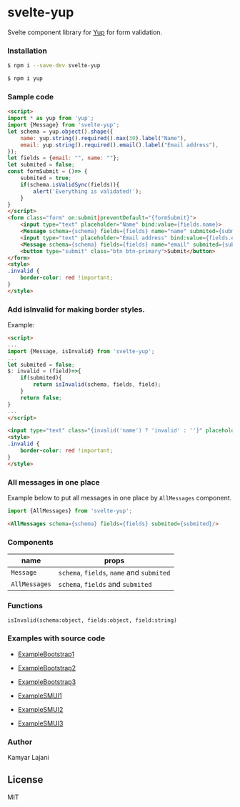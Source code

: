 # svelte-yup

Svelte component library for [Yup](https://www.npmjs.com/package/yup) for form validation.

### Installation

```sh
$ npm i --save-dev svelte-yup
```
```sh
$ npm i yup
```

### Sample code

```html
<script>
import * as yup from 'yup';
import {Message} from 'svelte-yup';
let schema = yup.object().shape({
    name: yup.string().required().max(30).label("Name"),
    email: yup.string().required().email().label("Email address"),
});
let fields = {email: "", name: ""};
let submited = false;
const formSubmit = ()=> {
    submited = true;
    if(schema.isValidSync(fields)){
        alert('Everything is validated!');
    }
}
</script>
<form class="form" on:submit|preventDefault="{formSubmit}">
    <input type="text" placeholder="Name" bind:value={fields.name}>
    <Message schema={schema} fields={fields} name="name" submited={submited}/>
    <input type="text" placeholder="Email address" bind:value={fields.email}>
    <Message schema={schema} fields={fields} name="email" submited={submited}/>
    <button type="submit" class="btn btn-primary">Submit</button>
</form>
<style>
.invalid {
    border-color: red !important;
}
</style>
```
### Add isInvalid for making border styles.
Example:

```html
<script>
...
import {Message, isInvalid} from 'svelte-yup';
...
let submited = false;
$: invalid = (field)=>{
    if(submited){
        return isInvalid(schema, fields, field);
    }
    return false;
}
...
</script>

```
```html
<input type="text" class="{invalid('name') ? 'invalid' : ''}" placeholder="Name" bind:value={fields.name}>
<style>
.invalid {
    border-color: red !important;
}
</style>
```
### All messages in one place
Example below to put all messages in one place by `AllMessages` component.
```js
import {AllMessages} from 'svelte-yup';
```
```html
<AllMessages schema={schema} fields={fields} submited={submited}/>
```

### Components

| name | props |
| ------ | ------ |
| `Message` | `schema`, `fields`, `name` and `submited` |
| `AllMessages` | `schema`, `fields` and `submited` |

### Functions
`isInvalid(schema:object, fields:object, field:string)`

### Examples with source code
 - [ExampleBootstrap1](https://github.com/KamyarLajani/svelte-validoz/blob/main/examples/ExampleBootstrap1.svelte)
 -  [ExampleBootstrap2](https://github.com/KamyarLajani/svelte-validoz/blob/main/examples/ExampleBootstrap2.svelte)
 -  [ExampleBootstrap3](https://github.com/KamyarLajani/svelte-validoz/blob/main/examples/ExampleBootstrap3.svelte)

 - [ExampleSMUI1](https://github.com/KamyarLajani/svelte-validoz/blob/main/examples/ExampleSMUI1.svelte)
  - [ExampleSMUI2](https://github.com/KamyarLajani/svelte-validoz/blob/main/examples/ExampleSMUI2.svelte)
  - [ExampleSMUI3](https://github.com/KamyarLajani/svelte-validoz/blob/main/examples/ExampleSMUI3.svelte)

### Author
Kamyar Lajani

License
----

MIT


